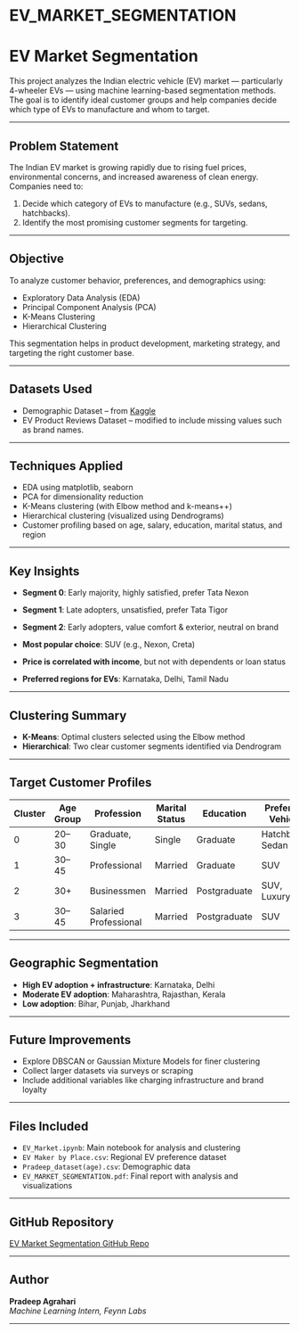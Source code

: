 # EV_MARKET_SEGMENTATION

# EV Market Segmentation

This project analyzes the Indian electric vehicle (EV) market — particularly 4-wheeler EVs — using machine learning-based segmentation methods. The goal is to identify ideal customer groups and help companies decide which type of EVs to manufacture and whom to target.

---

## Problem Statement

The Indian EV market is growing rapidly due to rising fuel prices, environmental concerns, and increased awareness of clean energy. Companies need to:
1. Decide which category of EVs to manufacture (e.g., SUVs, sedans, hatchbacks).
2. Identify the most promising customer segments for targeting.

---

## Objective

To analyze customer behavior, preferences, and demographics using:
- Exploratory Data Analysis (EDA)
- Principal Component Analysis (PCA)
- K-Means Clustering
- Hierarchical Clustering

This segmentation helps in product development, marketing strategy, and targeting the right customer base.

---

## Datasets Used

- Demographic Dataset – from [Kaggle](https://www.kaggle.com/)
- EV Product Reviews Dataset – modified to include missing values such as brand names.

---

## Techniques Applied

- EDA using matplotlib, seaborn
- PCA for dimensionality reduction
- K-Means clustering (with Elbow method and k-means++)
- Hierarchical clustering (visualized using Dendrograms)
- Customer profiling based on age, salary, education, marital status, and region

---

## Key Insights

- **Segment 0**: Early majority, highly satisfied, prefer Tata Nexon
- **Segment 1**: Late adopters, unsatisfied, prefer Tata Tigor
- **Segment 2**: Early adopters, value comfort & exterior, neutral on brand

- **Most popular choice**: SUV (e.g., Nexon, Creta)
- **Price is correlated with income**, but not with dependents or loan status
- **Preferred regions for EVs**: Karnataka, Delhi, Tamil Nadu

---

## Clustering Summary

- **K-Means**: Optimal clusters selected using the Elbow method
- **Hierarchical**: Two clear customer segments identified via Dendrogram

---

## Target Customer Profiles

| Cluster | Age Group | Profession         | Marital Status | Education     | Preferred Vehicle |
|---------|------------|--------------------|----------------|---------------|-------------------|
| 0       | 20–30      | Graduate, Single    | Single         | Graduate      | Hatchback, Sedan  |
| 1       | 30–45      | Professional        | Married        | Graduate      | SUV               |
| 2       | 30+        | Businessmen         | Married        | Postgraduate  | SUV, Luxury       |
| 3       | 30–45      | Salaried Professional | Married      | Postgraduate  | SUV               |

---

## Geographic Segmentation

- **High EV adoption + infrastructure**: Karnataka, Delhi
- **Moderate EV adoption**: Maharashtra, Rajasthan, Kerala
- **Low adoption**: Bihar, Punjab, Jharkhand

---

## Future Improvements

- Explore DBSCAN or Gaussian Mixture Models for finer clustering
- Collect larger datasets via surveys or scraping
- Include additional variables like charging infrastructure and brand loyalty

---

## Files Included

- `EV_Market.ipynb`: Main notebook for analysis and clustering
- `EV Maker by Place.csv`: Regional EV preference dataset
- `Pradeep_dataset(age).csv`: Demographic data
- `EV_MARKET_SEGMENTATION.pdf`: Final report with analysis and visualizations

---

##  GitHub Repository

[EV Market Segmentation GitHub Repo](https://github.com/Pradeep123-abc/EV_MARKET_SEGMENTATION.git)

---

## Author

**Pradeep Agrahari**  
*Machine Learning Intern, Feynn Labs*

---

